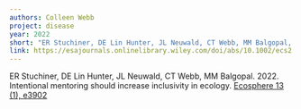 ```yaml
---
authors: Colleen Webb
project: disease
year: 2022
short: "ER Stuchiner, DE Lin Hunter, JL Neuwald, CT Webb, MM Balgopal, 2022. Intentional mentoring should increase inclusivity in ecology. Ecosphere."
link: https://esajournals.onlinelibrary.wiley.com/doi/abs/10.1002/ecs2.3902
---
```

ER Stuchiner, DE Lin Hunter, JL Neuwald, CT Webb, MM Balgopal. 2022. Intentional mentoring should increase inclusivity in ecology. [Ecosphere 13 (1), e3902](https://esajournals.onlinelibrary.wiley.com/doi/abs/10.1002/ecs2.3902)
